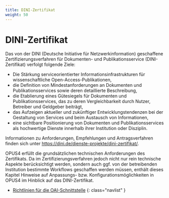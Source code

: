 ```yaml
---
title: DINI-Zertifikat
weight: 50
---
```


# DINI-Zertifikat

Das von der DINI (Deutsche Initiative für Netzwerkinformation) geschaffene Zertifizierungsverfahren für Dokumenten-
und Publikationsservice (DINI-Zertifikat) verfolgt folgende Ziele:

* Die Stärkung serviceorientierter Informationsinfrastrukturen für wissenschaftliche Open-Access-Publikationen,
* die Definition von Mindestanforderungen an Dokumenten und Publikationsservices sowie deren detaillierte Beschreibung,
* die Etablierung eines Gütesiegels für Dokumenten und Publikationsservices, das zu deren Vergleichbarkeit durch Nutzer,
  Betreiber und Geldgeber beiträgt,
* das Aufzeigen aktueller und zukünftiger Entwicklungstendenzen bei der Gestaltung von Services und beim Austausch von
  Informationen,
* eine sichtbare Positionierung von Dokumenten und Publikationsservices als hochwertige Dienste innerhalb ihrer
  Institution oder Disziplin.

Informationen zu Anforderungen, Empfehlungen und Antragsverfahren finden sich unter
<https://dini.de/dienste-projekte/dini-zertifikat/>.

OPUS4 erfüllt die grundsätzlichen technischen Anforderungen des Zertifikats. Da im Zertifizierungsverfahren jedoch
nicht nur rein technische Aspekte berücksichtigt werden, sondern auch ggf. von der betreibenden Institution bestimmte
Workflows geschaffen werden müssen, enthält dieses Kapitel Hinweise auf Anpassungs- bzw. Konfigurationsmöglichkeiten
in OPUS4 im Hinblick auf das DINI-Zertifikat.

* [Richtlinien für die OAI-Schnittstelle](../faq/dinioai.html)
{: class="navlist" }
